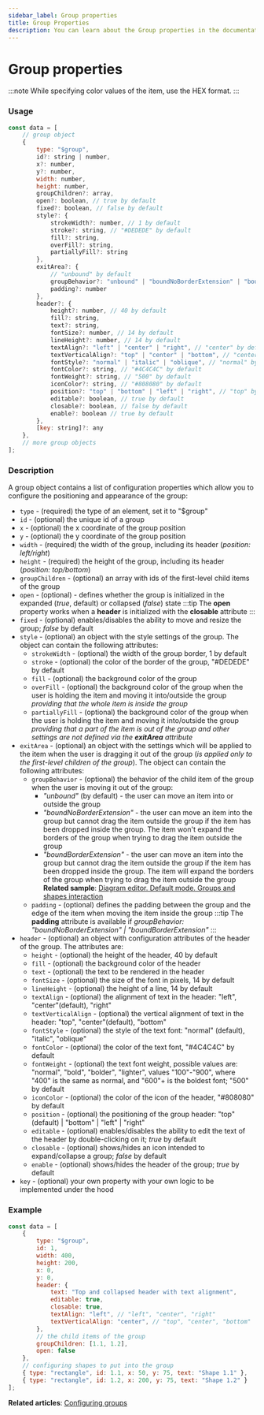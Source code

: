 ```yaml
---
sidebar_label: Group properties 
title: Group Properties
description: You can learn about the Group properties in the documentation of the DHTMLX JavaScript Diagram library. Browse developer guides and API reference, try out code examples and live demos, and download a free 30-day evaluation version of DHTMLX Diagram.
---
```


# Group properties

:::note 
While specifying color values of the item, use the HEX format.
:::

### Usage

~~~jsx
const data = [
    // group object
    {
        type: "$group",
        id?: string | number,
        x?: number,
        y?: number,
        width: number,
        height: number,
        groupChildren?: array,
        open?: boolean, // true by default
        fixed?: boolean, // false by default
        style?: {
            strokeWidth?: number, // 1 by default
            stroke?: string, // "#DEDEDE" by default
            fill?: string,
            overFill?: string,
            partiallyFill?: string
        },
        exitArea?: {
            // "unbound" by default
            groupBehavior?: "unbound" | "boundNoBorderExtension" | "boundBorderExtension", 
            padding?: number
        },
        header?: {
            height?: number, // 40 by default
            fill?: string,
            text?: string,
            fontSize?: number, // 14 by default
            lineHeight?: number, // 14 by default
            textAlign?: "left" | "center" | "right", // "center" by default
            textVerticalAlign?: "top" | "center" | "bottom", // "center" by default
            fontStyle?: "normal" | "italic" | "oblique", // "normal" by default
            fontColor?: string, // "#4C4C4C" by default
            fontWeight?: string, // "500" by default
            iconColor?: string, // "#808080" by default
            position?: "top" | "bottom" | "left" | "right", // "top" by default
            editable?: boolean, // true by default
            closable?: boolean, // false by default
            enable?: boolean // true by default
        },
        [key: string]?: any
    },
    // more group objects
];
~~~

### Description

A group object contains a list of configuration properties which allow you to configure the positioning and appearance of the group:

- `type` - (required) the type of an element, set it to "$group"
- `id` - (optional) the unique id of a group
- `x` - (optional) the x coordinate of the group position
- `y` - (optional) the y coordinate of the group position
- `width` - (required) the width of the group, including its header (*position: left/right*)
- `height` - (required) the height of the group, including its header (*position: top/bottom*)
- `groupChildren` - (optional) an array with ids of the first-level child items of the group
- `open` - (optional) - defines whether the group is initialized in the expanded (*true*, default) or collapsed (*false*) state
:::tip
The **open** property works when a **header** is initialized with the **closable** attribute
::: 
- `fixed` - (optional) enables/disables the ability to move and resize the group; *false* by default
- `style` - (optional) an object with the style settings of the group. The object can contain the following attributes:
    - `strokeWidth` - (optional) the width of the group border, 1 by default
    - `stroke` - (optional) the color of the border of the group, "#DEDEDE" by default
    - `fill` - (optional) the background color of the group
    - `overFill` - (optional) the background color of the group when the user is holding the item and moving it into/outside the group *providing that the whole item is inside the group*
    - `partiallyFill` - (optional) the background color of the group when the user is holding the item and moving it into/outside the group *providing that a part of the item is out of the group and other settings are not defined via the **exitArea** attribute*
- `exitArea` - (optional) an object with the settings which will be applied to the item when the user is dragging it out of the group (*is applied only to the first-level children of the group*). The object can contain the following attributes:
    - `groupBehavior` - (optional) the behavior of the child item of the group when the user is moving it out of the group: 
        - *"unbound"* (by default) - the user can move an item into or outside the group
        - *"boundNoBorderExtension"* - the user can move an item into the group but cannot drag the item outside the group if the item has been dropped inside the group. The item won't expand the borders of the group when trying to drag the item outside the group
        - *"boundBorderExtension"* - the user can move an item into the group but cannot drag the item outside the group if the item has been dropped inside the group. The item will expand the borders of the group when trying to drag the item outside the group <br>**Related sample**: [Diagram editor. Default mode. Groups and shapes interaction](https://snippet.dhtmlx.com/4gxy38ek)
    - `padding` - (optional) defines the padding between the group and the edge of the item when moving the item inside the group 
    :::tip
    The **padding** attribute is available if *groupBehavior: "boundNoBorderExtension" | "boundBorderExtension"*
    :::
- `header` - (optional) an object with configuration attributes of the header of the group. The attributes are:
    - `height` - (optional) the height of the header, 40 by default
    - `fill` - (optional) the background color of the header
    - `text` - (optional) the text to be rendered in the header
    - `fontSize` - (optional) the size of the font in pixels, 14 by default
    - `lineHeight` - (optional) the height of a line, 14 by default
    - `textAlign` - (optional) the alignment of text in the header: "left", "center"(default), "right"
    - `textVerticalAlign` - (optional) the vertical alignment of text in the header: "top", "center"(default), "bottom"
    - `fontStyle` - (optional) the style of the text font: "normal" (default), "italic", "oblique"
    - `fontColor` - (optional) the color of the text font, "#4C4C4C" by default
    - `fontWeight` - (optional) the text font weight, possible values are: "normal", "bold", "bolder", "lighter", values "100"-"900", where "400" is the same as normal, and "600"+ is the boldest font; "500" by default
    - `iconColor` - (optional) the color of the icon of the header, "#808080" by default
    - `position` - (optional) the positioning of the group header: "top" (default) | "bottom" | "left" | "right"
    - `editable` - (optional) enables/disables the ability to edit the text of the header by double-clicking on it; *true* by default
    - `closable` - (optional) shows/hides an icon intended to expand/collapse a group; *false* by default
    - `enable` - (optional) shows/hides the header of the group; *true* by default 
- `key` - (optional) your own property with your own logic to be implemented under the hood

### Example

~~~jsx
const data = [    
    {
        type: "$group",
        id: 1,
        width: 400,
        height: 200,
        x: 0,
        y: 0,
        header: {
            text: "Top and collapsed header with tеxt alignment",
            editable: true,
            closable: true,
            textAlign: "left", // "left", "center", "right"
            textVerticalAlign: "center", // "top", "center", "bottom"
        },
      	// the child items of the group
        groupChildren: [1.1, 1.2],
        open: false
    },
  	// configuring shapes to put into the group
    { type: "rectangle", id: 1.1, x: 50, y: 75, text: "Shape 1.1" },
    { type: "rectangle", id: 1.2, x: 200, y: 75, text: "Shape 1.2" }
];
~~~

**Related articles**: [Configuring groups](../../groups/)
